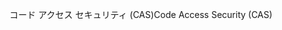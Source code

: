 <span data-ttu-id="bf035-101">コード アクセス セキュリティ (CAS)</span><span class="sxs-lookup"><span data-stu-id="bf035-101">Code Access Security (CAS)</span></span>